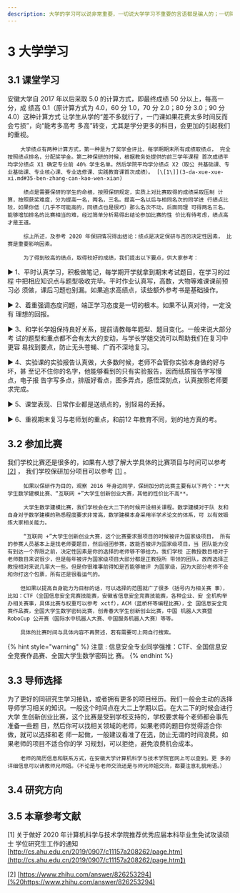 ```yaml
---
description: 大学的学习可以说非常重要，一切说大学学习不重要的言语都是骗人的；一切降低大学学习重要性的言语都可以视为居心叵测的。大学绩点是大学学习的真子集。
---
```


# 3 大学学习

## 3.1 课堂学习

安徽大学自 2017 年以后采取 5.0 的计算方式，即最终成绩 50 分以上，每高一分，成 绩高 0.1（原计算方式为 4.0，60 分 1.0，70 分 2.0；80 分 3.0；90 分 4.0）这种计算方式 让学生从学的“差不多就行了，一门课如果花费太多时间反而会亏损”，向“能考多高考 多高”转变，尤其是学分更多的科目，会更加的引起我们的重视。 

        大学绩点有两种计算方式，第一种是为了奖学金评比，每学期期末所有成绩取绩点， 完全按照绩点排名，分配奖学金。第二种保研的时候，根据教务处提供的前三学年课程 首次成绩平均学分绩点 X1 确定专业前 40% 学生名单。然后学院平均学分绩点 X2（取公 共基础课、专业基础课、专业核心课、专业选修课、实践教育课首次成绩）。 [\[1\]](3-da-xue-xue-xi.md#35-ben-zhang-can-kao-wen-xian) 

         绩点是需要保研的学生的命根，按照保研规定，实质上对比赛取得的成绩采取压制 计算，按照获奖难度，分为提高一名，两名，三名。提高一名以后与相同名次的同学进 行绩点比较，如果你低（几乎不可能高的，同绩点也是很巧）那么名次不动，后面同理 可得两名三名。能够增加排名的比赛相当的难，经过简单分析易得出结论参加比赛的性 价比有待考虑，绩点高才是王道。 

         综上所述，及参考 2020 年保研情况得出结论：绩点是决定保研与否的决定性因素， 比赛是重要影响因素。 

         为了得到较高的绩点，取得较好的成绩，我们提出以下要点，供大家参考： 

▶ 1、平时认真学习，积极做笔记，每学期开学就拿到期末考试题目，在学习的过程 中把相应知识点与题型吸收完毕。平时作业认真写，高数，大物等难课课前预习必 须做，课后习题也别漏。如果追求高绩点，读些额外参考书是基础操作。 

▶ 2、着重强调态度问题，端正学习态度是一切的根本。如果不认真对待，一定没有 理想的回报。 

▶ 3、和学长学姐保持良好关系，提前请教每年题型、题目变化。一般来说大部分考 试的题型和重点都不会有太大的变动，与学长学姐交流可以帮助我们在复习中更容 易找到要点，防止无头苍蝇、广而不深地复习。 

▶ 4、实验课的实验报告认真做，大多数时候，老师不会管你实验本身做的好与坏，甚 至记不住你的名字，他能够看到的只有实验报告，因而纸质报告字写慢点，电子报 告字写多点，排版好看点，图多弄点，感悟深刻点，认真按照老师要求完成。 

▶ 5、课堂表现、日常作业都是送绩点的，别轻易的丢掉。 

▶ 6、重视期末复习与老师划的重点，和前12 年教育不同，划的地方真的考。

## 3.2 参加比赛

我们学校比赛还是很多的，如果有人想了解大学具体的比赛项目与时间可以参考 [\[2\]](3-da-xue-xue-xi.md#35-ben-zhang-can-kao-wen-xian) ， 我们学校保研加分项目可以参考 [\[1\]](3-da-xue-xue-xi.md#35-ben-zhang-can-kao-wen-xian) 。 

         如果以保研作为目的，观察 2016 年身边同学，保研加分的比赛主要有以下两个：**大 学生数学建模比赛、“互联网 +”大学生创新创业大赛，其他的性价比不高**。 

         大学生数学建模比赛，我们学校会在大二下的时候开设相关课程。数学建模对于队 友和自身对于数学建模的熟悉程度要求非常高，数学建模本身采用半学术论文的体系，可 以有效锻炼大家相关能力。

         “互联网 +”大学生创新创业大赛，这个比赛要求报项目的时候被评为国家级项目， 所有的参赛人员基本上是找老师要题目，然后组团参赛，故能否被评为国家级项目，当 团队能力没有到达一个界限之前，决定性因素是你的选择的老师够不够给力。我们学校 正教授数目相对于老师数目来说很少，但是每年被评为国家级项目大部分都是正教授所 带领的团队，故而选择正教授相对来说几率大一些。但是你很难事前得知是否能够被评 为国家级，因为大部分老师不会和你打这个包票，所有还是很看运气的。 

        但如果以提高自身能力为目标的话，可以选择的范围就广了很多（括号内为相关赛 事），比如：CTF（全国信息安全竞赛技能赛，安徽省信息安全竞赛技能赛，各种企业、安 全机构举办相关赛事，具体比赛与权重可以参考 xctf），ACM（蓝桥杯等编程比赛），全 国信息安全竞赛作品赛，全国大学生数学密码比赛，创青春大学生创新创业比赛，中国 机器人大赛暨 RoboCup 公开赛（国际水中机器人大赛、中国服务机器人大赛）等等。

        具体的比赛时间与具体内容不再赘述，若有需要可上网自行搜索。  

{% hint style="warning" %}
注意 : 信息安全专业同学强推：CTF、全国信息安全竞赛作品赛、全国大学生数学密码比 赛。
{% endhint %}

## 3.3 导师选择

为了更好的同研究生学习接轨，或者拥有更多的项目经历。我们一般会主动的选择 导师学习相关的知识。一般这个时间点在大二上学期以后。在大二下的时候会进行大学 生创新创业比赛，这个比赛是受到学校支持的，学校要求每个老师都会事先准备一些题 目，然后你可以找相关领域的老师，如果老师的题目你觉得适合你做，就可以选择和老 师一起做，一般建议看准了在选，防止无谓的时间浪费。如果老师的项目不适合你的学 习规划，可以拒绝，避免浪费机会成本。

        老师的简历信息和联系方式，在安徽大学计算机科学与技术学院官网上可以查到。更 多的详细信息可以请教师兄师姐。（不论是与老师交流还是与师兄师姐交流，都要注意礼貌用语。）

## 3.4 研究方向



## 3.5 本章参考文献

\[1\] 关于做好 2020 年计算机科学与技术学院推荐优秀应届本科毕业生免试攻读硕士 学位研究生工作的通知[http://cs.ahu.edu.cn/2019/0907/c11157a208262/page.htm](http://cs.ahu.edu.cn/2019/0907/c11157a208262/page.htm】) 

\[2\] [https://www.zhihu.com/answer/826253294](%20https://www.zhihu.com/answer/826253294)







